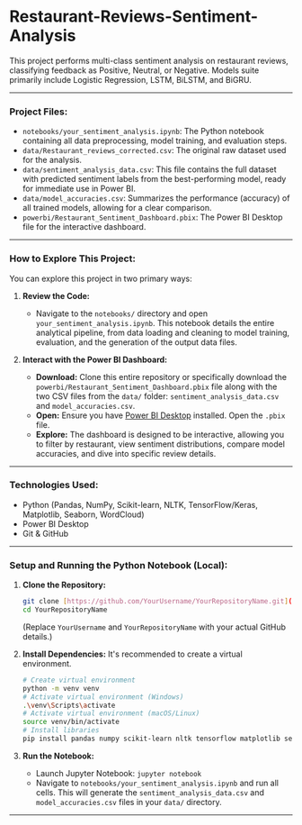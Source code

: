 # Restaurant-Reviews-Sentiment-Analysis
This project performs multi-class sentiment analysis on restaurant reviews, classifying feedback as Positive, Neutral, or Negative. Models suite primarily include Logistic Regression, LSTM, BiLSTM, and BiGRU.

---

### Project Files:

* `notebooks/your_sentiment_analysis.ipynb`: The Python notebook containing all data preprocessing, model training, and evaluation steps.
* `data/Restaurant_reviews_corrected.csv`: The original raw dataset used for the analysis.
* `data/sentiment_analysis_data.csv`: This file contains the full dataset with predicted sentiment labels from the best-performing model, ready for immediate use in Power BI.
* `data/model_accuracies.csv`: Summarizes the performance (accuracy) of all trained models, allowing for a clear comparison.
* `powerbi/Restaurant_Sentiment_Dashboard.pbix`: The Power BI Desktop file for the interactive dashboard.

---

### How to Explore This Project:

You can explore this project in two primary ways:

1.  **Review the Code:**
    * Navigate to the `notebooks/` directory and open `your_sentiment_analysis.ipynb`. This notebook details the entire analytical pipeline, from data loading and cleaning to model training, evaluation, and the generation of the output data files.

2.  **Interact with the Power BI Dashboard:**
    * **Download:** Clone this entire repository or specifically download the `powerbi/Restaurant_Sentiment_Dashboard.pbix` file along with the two CSV files from the `data/` folder: `sentiment_analysis_data.csv` and `model_accuracies.csv`.
    * **Open:** Ensure you have [Power BI Desktop](https://powerbi.microsoft.com/desktop/) installed. Open the `.pbix` file.
    * **Explore:** The dashboard is designed to be interactive, allowing you to filter by restaurant, view sentiment distributions, compare model accuracies, and dive into specific review details.

---

### Technologies Used:

* Python (Pandas, NumPy, Scikit-learn, NLTK, TensorFlow/Keras, Matplotlib, Seaborn, WordCloud)
* Power BI Desktop
* Git & GitHub

---

### Setup and Running the Python Notebook (Local):

1.  **Clone the Repository:**
    ```bash
    git clone [https://github.com/YourUsername/YourRepositoryName.git](https://github.com/YourUsername/YourRepositoryName.git)
    cd YourRepositoryName
    ```
    (Replace `YourUsername` and `YourRepositoryName` with your actual GitHub details.)

2.  **Install Dependencies:** It's recommended to create a virtual environment.
    ```bash
    # Create virtual environment
    python -m venv venv
    # Activate virtual environment (Windows)
    .\venv\Scripts\activate
    # Activate virtual environment (macOS/Linux)
    source venv/bin/activate
    # Install libraries
    pip install pandas numpy scikit-learn nltk tensorflow matplotlib seaborn wordcloud
    ```

3.  **Run the Notebook:**
    * Launch Jupyter Notebook: `jupyter notebook`
    * Navigate to `notebooks/your_sentiment_analysis.ipynb` and run all cells. This will generate the `sentiment_analysis_data.csv` and `model_accuracies.csv` files in your `data/` directory.

---
